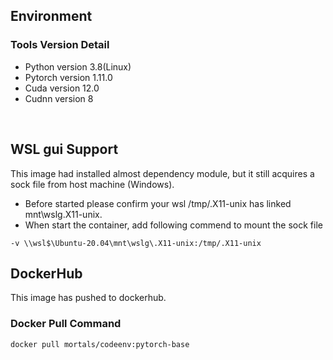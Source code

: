 ## Environment
### Tools Version Detail
- Python version 3.8(Linux)
- Pytorch version 1.11.0
- Cuda version 12.0
- Cudnn version 8

&nbsp;
## WSL gui Support
This image had installed almost dependency module, but it still acquires a sock file from host machine (Windows).
- Before started please confirm your wsl /tmp/.X11-unix has linked mnt\wslg\.X11-unix.
- When start the container, add following commend to mount the sock file
```Shell
-v \\wsl$\Ubuntu-20.04\mnt\wslg\.X11-unix:/tmp/.X11-unix 
```

## DockerHub
This image has pushed to dockerhub.
&nbsp;
### Docker Pull Command
```Shell
docker pull mortals/codeenv:pytorch-base
```
